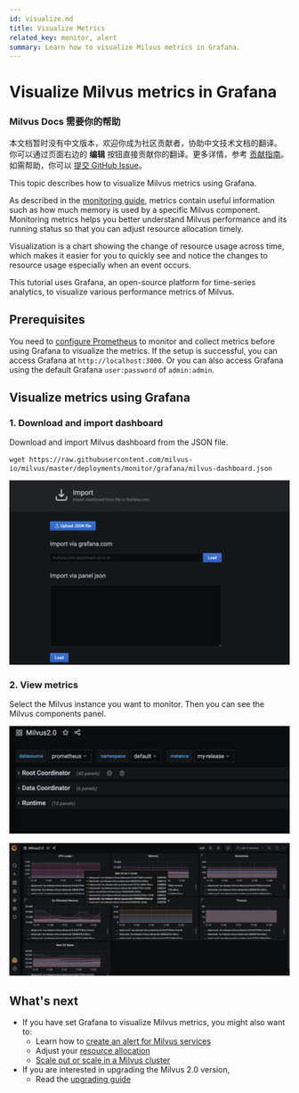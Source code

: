 ```yaml
---
id: visualize.md
title: Visualize Metrics
related_key: monitor, alert
summary: Learn how to visualize Milvus metrics in Grafana.
---
```


# Visualize Milvus metrics in Grafana

<div class="alert note">
<h3>Milvus Docs 需要你的帮助</h3>
本文档暂时没有中文版本，欢迎你成为社区贡献者，协助中文技术文档的翻译。<br>
你可以通过页面右边的 <b>编辑</b> 按钮直接贡献你的翻译。更多详情，参考 <a href="https://github.com/milvus-io/milvus-docs/blob/v2.0.0/CONTRIBUTING.md">贡献指南</a>。如需帮助，你可以 <a href="https://github.com/milvus-io/milvus-docs/issues/new/choose">提交 GitHub Issue</a>。
</div>


This topic describes how to visualize Milvus metrics using Grafana.

As described in the [monitoring guide](monitor.md), metrics contain useful information such as how much memory is used by a specific Milvus component. Monitoring metrics helps you better understand Milvus performance and its running status so that you can adjust resource allocation timely. 

Visualization is a chart showing the change of resource usage across time, which makes it easier for you to quickly see and notice the changes to resource usage especially when an event occurs.

This tutorial uses Grafana, an open-source platform for time-series analytics, to visualize various performance metrics of Milvus.

## Prerequisites

You need to [configure Prometheus](monitor.md) to monitor and collect metrics before using Grafana to visualize the metrics. If the setup is successful, you can access Grafana at `http://localhost:3000`. Or you can also access Grafana using the default Grafana `user:password` of `admin:admin`.

## Visualize metrics using Grafana

### 1. Download and import dashboard

Download and import Milvus dashboard from the JSON file.

```
wget https://raw.githubusercontent.com/milvus-io/milvus/master/deployments/monitor/grafana/milvus-dashboard.json
```

![Download_and_import](../../../../assets/import_dashboard.png)

### 2. View metrics

Select the Milvus instance you want to monitor. Then you can see the Milvus components panel.


![Select_instance](../../../../assets/grafana_select.png)

![Grafana_panel](../../../../assets/grafana_panel.png)


## What's next
- If you have set Grafana to visualize Milvus metrics, you might also want to:
  - Learn how to [create an alert for Milvus services](alert.md)
  - Adjust your [resource allocation](allocate.md)
  - [Scale out or scale in a Milvus cluster](scaleout.md)
- If you are interested in upgrading the Milvus 2.0 version,
  - Read the [upgrading guide](upgrade.md)
